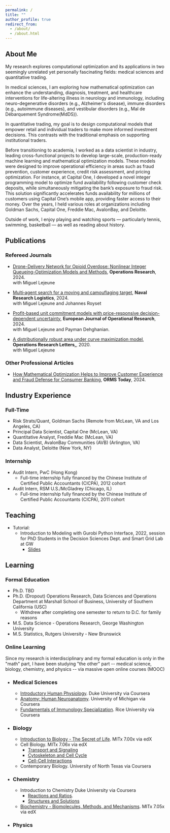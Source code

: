 ```yaml
---
permalink: /
title: ""
author_profile: true
redirect_from: 
  - /about/
  - /about.html
---
```


## About Me <a id="about"></a>

My research explores computational optimization and its applications in two seemingly unrelated yet personally fascinating fields: medical sciences and quantitative trading.

In medical sciences, I am exploring how mathematical optimization can enhance the understanding, diagnosis, treatment, and healthcare interventions for life-altering illness in neurology and immunology, including neuro-degenerative disorders (e.g., Alzheimer's disease), immune disorders (e.g., autoimmune diseases), and vestibular disorders (e.g., Mal de Débarquement Syndrome(MdDS)).

In quantitative trading, my goal is to design computational models that empower retail and individual traders to make more informed investment decisions. This contrasts with the traditional emphasis on supporting institutional traders.

Before transitioning to academia, I worked as a data scientist in industry, leading cross-functional projects to develop large-scale, production-ready machine learning and mathematical optimization models. These models were designed to improve operational efficiency in areas such as fraud prevention, customer experience, credit risk assessment, and pricing optimization. For instance, at Capital One, I developed a novel integer programming model to optimize fund availability following customer check deposits, while simultaneously mitigating the bank’s exposure to fraud risk. This solution significantly accelerates funds availability for millions of customers using Capital One’s mobile app,  providing faster access to their money. Over the years, I held various roles at organizations including Goldman Sachs, Capital One, Freddie Mac, AvalonBay, and Deloitte.

Outside of work, I enjoy playing and watching sports — particularly tennis, swimming, basketball — as well as reading about history.
   
## Publications <a id="publications"></a>

### Refereed Journals
- [Drone-Delivery Network for Opioid Overdose: Nonlinear Integer Queueing-Optimization Models and Methods](https://pubsonline.informs.org/doi/10.1287/opre.2022.0489), **Operations Research**, 2024. \
   with Miguel Lejeune

- [Multi‐agent search for a moving and camouflaging target](https://onlinelibrary.wiley.com/doi/abs/10.1002/nav.22160), **Naval Research Logistics**, 2024. \
   with Miguel Lejeune and Johannes Royset 

- [Profit-based unit commitment models with price-responsive decision-dependent uncertainty](https://www.sciencedirect.com/science/article/abs/pii/S0377221723009177), **European Journal of Operational Research**, 2024. \
   with Miguel Lejeune and Payman Dehghanian. 

- [A distributionally robust area under curve maximization model](https://www.sciencedirect.com/science/article/abs/pii/S0167637720300791), **Operations Research Letters,**, 2020. \
   with Miguel Lejeune

### Other Professional Articles

- [How Mathematical Optimization Helps to Improve Customer Experience and Fraud Defense for Consumer Banking](https://pubsonline.informs.org/do/10.1287/orms.2024.03.12/full/), **ORMS Today**, 2024. 

<!--
 **Popular news coverage** for some of my research: 
 - GW Today: [Drones Could Transform Emergency Response to Opioid Overdoses](https://gwtoday.gwu.edu/drones-could-transform-emergency-response-opioid-overdoses)
-->

## Industry Experience <a id="industry"></a>

### Full-Time
- Risk Strats/Quant, Goldman Sachs (Remote from McLean, VA and Los Angeles, CA)
- Principal Data Scientist, Capital One (McLean, VA)
- Quantitative Analyst, Freddie Mac (McLean, VA)
- Data Scientist, AvalonBay Communities (AVB) (Arlington, VA)
- Data Analyst, Deloitte (New York, NY)

### Internship
- Audit Intern, PwC (Hong Kong)
  - Full-time internship fully financed by the Chinese Institute of Certified Public Accountants (CICPA), 2012 cohort
- Audit Intern, RSM U.S./McGladrey (Chicago, IL)
  - Full-time internship fully financed by the Chinese Institute of Certified Public Accountants (CICPA), 2011 cohort

## Teaching <a id="teaching"></a>

- Tutorial:
    - Introduction to Modeling with Gurobi Python Interface, 2022, session for PhD Students in the Decision Sciences Dept. and Smart Grid Lab at GW
      - [Slides](https://github.com/wenbo5565/wenbo5565.github.io/blob/master/_teaching/Intro.%20to%20Modeling%20with%20Gurobi%20Python%20Interface.pdf)
     
## Learning <a id="learning"></a>

### Formal Education
- Ph.D. TBD
- Ph.D. (Dropout) Operations Research, Data Sciences and Operations Department at Marshall School of Business, University of Southern California (USC)
  - Withdrew after completing one semester to return to D.C. for family reasons
- M.S. Data Science - Operations Research, George Washington University
- M.S. Statistics, Rutgers University - New Brunswick

### Online Learning
Since my research is interdisciplinary and my formal education is only in the "math" part, I have been studying "the other" part -- medical science, biology, chemistry, and physics -- via massive open online courses (MOOC)

- ### Medical Sciences
  - [Introductory Human Physiology](https://www.coursera.org/account/accomplishments/certificate/2NDJMJF6FNSO). Duke University via Coursera
  - [Anatomy: Human Neuroanatomy](https://www.coursera.org/account/accomplishments/certificate/VUX9ONP8L94T). University of Michigan via Coursera
  - [Fundamentals of Immunology Specialization](https://www.coursera.org/specializations/immunology). Rice University via Coursera
  
- ### Biology
  - [Introduction to Biology - The Secret of Life](https://courses.edx.org/certificates/581f0d9fa4244c3e858303d6b6067290?_gl=1*1bjllok*_gcl_aw*R0NMLjE3NTA2Mzg0NDMuQ2owS0NRancwOTdDQmhESUFSSXNBSjMtbnhlUV8xZXdERm0xSElqdHNCQXRFdUE2RmVlcTlsdElRNGNma1JnZ0FtZ2NjNkNUSEFaN3AzZ2FBbWxtRUFMd193Y0I.*_gcl_au*MTAzNDA5MTkxMi4xNzQ1NTk4ODQ1*_ga*MTUyMjU0NDU1MC4xNzUwODYwMTA1*_ga_D3KS4KMDT0*czE3NTA5NDY0MjQkbzIkZzEkdDE3NTA5NDY0MjckajU3JGwwJGgw). MITx 7.00x via edX
  - Cell Biology. MITx 7.06x via edX
    - [Transport and Signaling](https://courses.edx.org/certificates/e263210d938c401298c6eb812ea4deab?_gl=1*1pmhdg2*_gcl_au*MTAzNDA5MTkxMi4xNzQ1NTk4ODQ1*_ga*MjAwMzYyNzYwMy4xNzQ5NTA3NTQ4*_ga_D3KS4KMDT0*czE3NTAwMTgyNzYkbzI3JGcxJHQxNzUwMDE5MTk1JGo2MCRsMCRoMA..)
    - [Cytoskeleton and Cell Cycle](https://courses.edx.org/certificates/66ed337b078842ba964fe701b187879d)
    - [Cell-Cell Interactions](https://mitxonline.mit.edu/courses/course-v1:MITxT+7.06.3x/)   
  - Contemporary Biology. University of North Texas via Coursera
    
- ### Chemistry
  - Introduction to Chemistry Duke University via Coursera
    - [Reactions and Ratios](https://www.coursera.org/account/accomplishments/certificate/7DQIP192BUXD).
    - [Structures and Solutions](https://www.coursera.org/account/accomplishments/certificate/T4SKYBPFN5CY) 
  - [Biochemistry - Biomolecules, Methods, and Mechanisms](https://learning.edx.org/course/course-v1:MITx+7.05x+1T2025/home). MITx 7.05x via edX

- ### Physics






